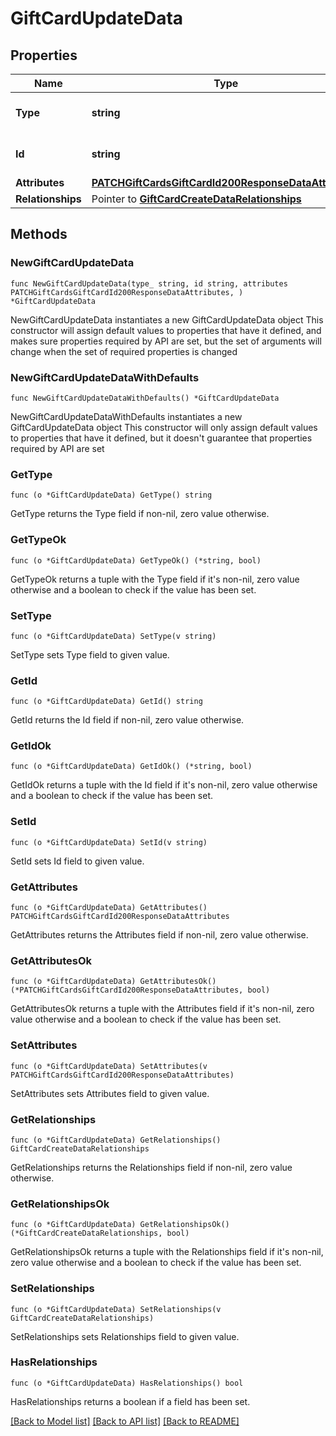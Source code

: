 # GiftCardUpdateData

## Properties

Name | Type | Description | Notes
------------ | ------------- | ------------- | -------------
**Type** | **string** | The resource&#39;s type | [default to "gift_cards"]
**Id** | **string** | The resource&#39;s id | 
**Attributes** | [**PATCHGiftCardsGiftCardId200ResponseDataAttributes**](PATCHGiftCardsGiftCardId200ResponseDataAttributes.md) |  | 
**Relationships** | Pointer to [**GiftCardCreateDataRelationships**](GiftCardCreateDataRelationships.md) |  | [optional] 

## Methods

### NewGiftCardUpdateData

`func NewGiftCardUpdateData(type_ string, id string, attributes PATCHGiftCardsGiftCardId200ResponseDataAttributes, ) *GiftCardUpdateData`

NewGiftCardUpdateData instantiates a new GiftCardUpdateData object
This constructor will assign default values to properties that have it defined,
and makes sure properties required by API are set, but the set of arguments
will change when the set of required properties is changed

### NewGiftCardUpdateDataWithDefaults

`func NewGiftCardUpdateDataWithDefaults() *GiftCardUpdateData`

NewGiftCardUpdateDataWithDefaults instantiates a new GiftCardUpdateData object
This constructor will only assign default values to properties that have it defined,
but it doesn't guarantee that properties required by API are set

### GetType

`func (o *GiftCardUpdateData) GetType() string`

GetType returns the Type field if non-nil, zero value otherwise.

### GetTypeOk

`func (o *GiftCardUpdateData) GetTypeOk() (*string, bool)`

GetTypeOk returns a tuple with the Type field if it's non-nil, zero value otherwise
and a boolean to check if the value has been set.

### SetType

`func (o *GiftCardUpdateData) SetType(v string)`

SetType sets Type field to given value.


### GetId

`func (o *GiftCardUpdateData) GetId() string`

GetId returns the Id field if non-nil, zero value otherwise.

### GetIdOk

`func (o *GiftCardUpdateData) GetIdOk() (*string, bool)`

GetIdOk returns a tuple with the Id field if it's non-nil, zero value otherwise
and a boolean to check if the value has been set.

### SetId

`func (o *GiftCardUpdateData) SetId(v string)`

SetId sets Id field to given value.


### GetAttributes

`func (o *GiftCardUpdateData) GetAttributes() PATCHGiftCardsGiftCardId200ResponseDataAttributes`

GetAttributes returns the Attributes field if non-nil, zero value otherwise.

### GetAttributesOk

`func (o *GiftCardUpdateData) GetAttributesOk() (*PATCHGiftCardsGiftCardId200ResponseDataAttributes, bool)`

GetAttributesOk returns a tuple with the Attributes field if it's non-nil, zero value otherwise
and a boolean to check if the value has been set.

### SetAttributes

`func (o *GiftCardUpdateData) SetAttributes(v PATCHGiftCardsGiftCardId200ResponseDataAttributes)`

SetAttributes sets Attributes field to given value.


### GetRelationships

`func (o *GiftCardUpdateData) GetRelationships() GiftCardCreateDataRelationships`

GetRelationships returns the Relationships field if non-nil, zero value otherwise.

### GetRelationshipsOk

`func (o *GiftCardUpdateData) GetRelationshipsOk() (*GiftCardCreateDataRelationships, bool)`

GetRelationshipsOk returns a tuple with the Relationships field if it's non-nil, zero value otherwise
and a boolean to check if the value has been set.

### SetRelationships

`func (o *GiftCardUpdateData) SetRelationships(v GiftCardCreateDataRelationships)`

SetRelationships sets Relationships field to given value.

### HasRelationships

`func (o *GiftCardUpdateData) HasRelationships() bool`

HasRelationships returns a boolean if a field has been set.


[[Back to Model list]](../README.md#documentation-for-models) [[Back to API list]](../README.md#documentation-for-api-endpoints) [[Back to README]](../README.md)


